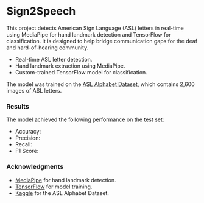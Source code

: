# Sign2Speech
This project detects American Sign Language (ASL) letters in real-time using MediaPipe for hand landmark detection and TensorFlow for classification. It is designed to help bridge communication gaps for the deaf and hard-of-hearing community.
- Real-time ASL letter detection.
- Hand landmark extraction using MediaPipe.
- Custom-trained TensorFlow model for classification.

The model was trained on the [ASL Alphabet Dataset](https://www.kaggle.com/datasets/ayuraj/asl-dataset?resource=download), which contains 2,600 images of ASL letters.


### Results
The model achieved the following performance on the test set:
- Accuracy: 
- Precision: 
- Recall: 
- F1 Score: 
### Acknowledgments
- [MediaPipe](https://mediapipe.dev/) for hand landmark detection.
- [TensorFlow](https://www.tensorflow.org/) for model training.
- [Kaggle](https://www.kaggle.com/) for the ASL Alphabet Dataset.
